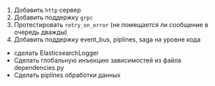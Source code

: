 1. Добавить `http` сервер
2. Добавить поддержку `grpc`
3. Протестировать `retry_on_error` (не помещается ли сообщение в очередь дважды)
4. Добавить поддержку event_bus, piplines, saga на уровне кода


* сделать ElasticsearchLogger
* Сделать глобальную инъекцию зависимостей из файла dependencies.py
* Сделать piplines обработки данных